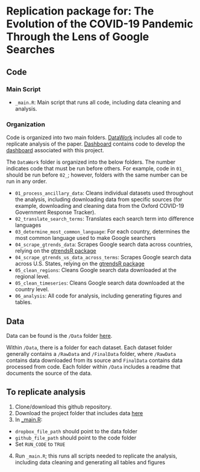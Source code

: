 # Replication package for: The Evolution of the COVID-19 Pandemic Through the Lens of Google Searches

## Code

### Main Script 
* `_main.R`: Main script that runs all code, including data cleaning and analysis.

### Organization
Code is organized into two main folders. [DataWork](https://github.com/worldbank/covid-gtrends/tree/main/DataWork) includes all code to replicate analysis of the paper. [Dashboard](https://github.com/worldbank/covid-gtrends/tree/main/Dashboard) contains code to develop the [dashboard](https://datanalytics.worldbank.org/covid_gtrends/) associated with this project.

The `DataWork` folder is organized into the below folders. The number indicates code that must be run before others. For example, code in `01_` should be run before `02_`; however, folders with the same number can be run in any order.
* `01_process_ancillary_data`: Cleans individual datasets used throughout the analysis, including downloading data from specific sources (for example, downloading and cleaning data from the Oxford COVID-19 Government Response Tracker). 
* `02_translate_search_terms`: Translates each search term into difference languages
* `03_determine_most_common_language`: For each country, determines the most common language used to make Google searchers
* `04_scrape_gtrends_data`: Scrapes Google search data across countries, relying on the [gtrendsR package](https://cran.r-project.org/web/packages/gtrendsR/gtrendsR.pdf)
* `04_scrape_gtrends_us_data_across_terms`: Scrapes Google search data across U.S. States, relying on the [gtrendsR package](https://cran.r-project.org/web/packages/gtrendsR/gtrendsR.pdf)
* `05_clean_regions`: Cleans Google search data downloaded at the regional level.
* `05_clean_timeseries`: Cleans Google search data downloaded at the country level.
* `06_analysis`: All code for analysis, including generating figures and tables. 

## Data

Data can be found is the `/Data` folder [here](https://www.dropbox.com/sh/uhg7n8j8neq7cww/AADG_teKFPFe1qYxZvZ0lLUoa?dl=0).

Within `/Data`, there is a folder for each dataset. Each dataset folder generally contains a `/RawData` and `/FinalData` folder, where `/RawData` contains data downloaded from its source and `FinalData` contains data processed from code. Each folder within `/Data` includes a readme that documents the source of the data.

## To replicate analysis

1. Clone/download this github repository.
2. Download the project folder that includes data [here](https://www.dropbox.com/sh/uhg7n8j8neq7cww/AADG_teKFPFe1qYxZvZ0lLUoa?dl=0)
3. In [_main.R](https://github.com/worldbank/covid-gtrends/blob/main/_main.R):
* `dropbox_file_path` should point to the data folder
* `github_file_path` should point to the code folder
* Set `RUN_CODE` to `TRUE`
4. Run `_main.R`; this runs all scripts needed to replicate the analysis, including data cleaning and generating all tables and figures


